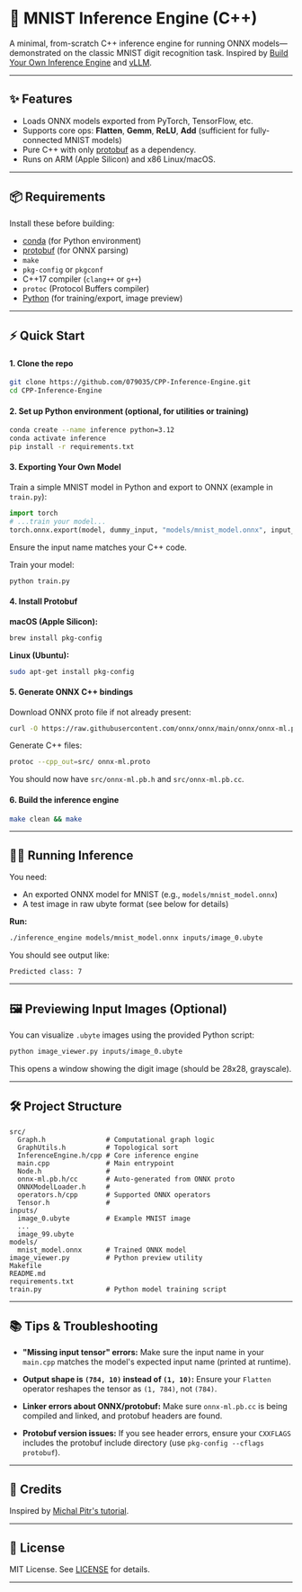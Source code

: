 # 🧠 MNIST Inference Engine (C++)

A minimal, from-scratch C++ inference engine for running ONNX models—demonstrated on the classic MNIST digit recognition task.
Inspired by [Build Your Own Inference Engine](https://michalpitr.substack.com/p/build-your-own-inference-engine-from) and [vLLM](https://github.com/vllm-project/vllm).

---

## ✨ Features

- Loads ONNX models exported from PyTorch, TensorFlow, etc.
- Supports core ops: **Flatten**, **Gemm**, **ReLU**, **Add** (sufficient for fully-connected MNIST models)
- Pure C++ with only [protobuf](https://developers.google.com/protocol-buffers) as a dependency.
- Runs on ARM (Apple Silicon) and x86 Linux/macOS.

---

## 📦 Requirements

Install these before building:

- [conda](https://docs.conda.io/en/latest/) (for Python environment)
- [protobuf](https://developers.google.com/protocol-buffers) (for ONNX parsing)
- `make`
- `pkg-config` or `pkgconf`
- C++17 compiler (`clang++` or `g++`)
- `protoc` (Protocol Buffers compiler)
- [Python](https://www.python.org/) (for training/export, image preview)

---

## ⚡ Quick Start

#### 1. **Clone the repo**

```bash
git clone https://github.com/079035/CPP-Inference-Engine.git
cd CPP-Inference-Engine
```

#### 2. **Set up Python environment (optional, for utilities or training)**

```bash
conda create --name inference python=3.12
conda activate inference
pip install -r requirements.txt
```

#### 3. **Exporting Your Own Model**

Train a simple MNIST model in Python and export to ONNX (example in `train.py`):

```python
import torch
# ...train your model...
torch.onnx.export(model, dummy_input, "models/mnist_model.onnx", input_names=['onnx::Flatten_0'])
```

Ensure the input name matches your C++ code.

Train your model:

```bash
python train.py
```

#### 4. **Install Protobuf**

**macOS (Apple Silicon):**

```bash
brew install pkg-config
```

**Linux (Ubuntu):**

```bash
sudo apt-get install pkg-config
```

#### 5. **Generate ONNX C++ bindings**

Download ONNX proto file if not already present:

```bash
curl -O https://raw.githubusercontent.com/onnx/onnx/main/onnx/onnx-ml.proto
```

Generate C++ files:

```bash
protoc --cpp_out=src/ onnx-ml.proto
```

You should now have `src/onnx-ml.pb.h` and `src/onnx-ml.pb.cc`.

#### 6. **Build the inference engine**

```bash
make clean && make
```

---

## 🏃‍♂️ Running Inference

You need:

- An exported ONNX model for MNIST (e.g., `models/mnist_model.onnx`)
- A test image in raw ubyte format (see below for details)

**Run:**

```bash
./inference_engine models/mnist_model.onnx inputs/image_0.ubyte
```

You should see output like:

```
Predicted class: 7
```

---

## 🖼️ Previewing Input Images (Optional)

You can visualize `.ubyte` images using the provided Python script:

```bash
python image_viewer.py inputs/image_0.ubyte
```

This opens a window showing the digit image (should be 28x28, grayscale).

---

## 🛠️ Project Structure

```
src/
  Graph.h               # Computational graph logic
  GraphUtils.h          # Topological sort
  InferenceEngine.h/cpp # Core inference engine
  main.cpp              # Main entrypoint
  Node.h                #
  onnx-ml.pb.h/cc       # Auto-generated from ONNX proto
  ONNXModelLoader.h     #
  operators.h/cpp       # Supported ONNX operators
  Tensor.h              #
inputs/
  image_0.ubyte         # Example MNIST image
  ...
  image_99.ubyte
models/
  mnist_model.onnx      # Trained ONNX model
image_viewer.py         # Python preview utility
Makefile
README.md
requirements.txt
train.py                # Python model training script
```

---

## 📚 Tips & Troubleshooting

- **"Missing input tensor" errors:**
  Make sure the input name in your `main.cpp` matches the model's expected input name (printed at runtime).

- **Output shape is `(784, 10)` instead of `(1, 10)`:**
  Ensure your `Flatten` operator reshapes the tensor as `(1, 784)`, not `(784)`.

- **Linker errors about ONNX/protobuf:**
  Make sure `onnx-ml.pb.cc` is being compiled and linked, and protobuf headers are found.

- **Protobuf version issues:**
  If you see header errors, ensure your `CXXFLAGS` includes the protobuf include directory (use `pkg-config --cflags protobuf`).

---

## 👥 Credits

Inspired by [Michal Pitr's tutorial](https://michalpitr.substack.com/p/build-your-own-inference-engine-from).

---

## 📄 License

MIT License. See [LICENSE](LICENSE) for details.

---
